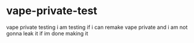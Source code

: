 # vape-private-test
vape private testing i am testing if i can remake vape private and i am not gonna leak it if im done making it

